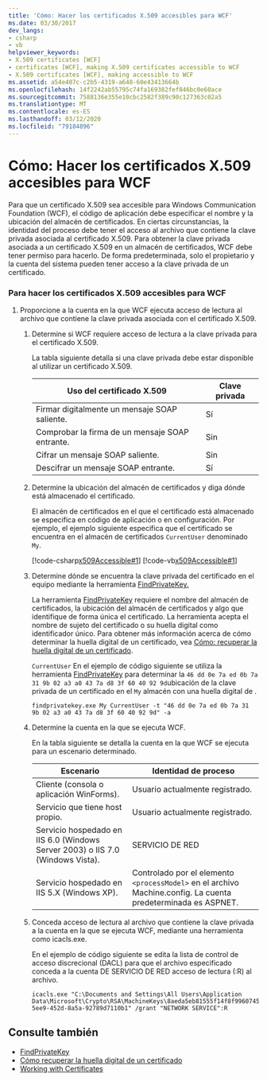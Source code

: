 ```yaml
---
title: 'Cómo: Hacer los certificados X.509 accesibles para WCF'
ms.date: 03/30/2017
dev_langs:
- csharp
- vb
helpviewer_keywords:
- X.509 certificates [WCF]
- certificates [WCF], making X.509 certificates accessible to WCF
- X.509 certificates [WCF], making accessible to WCF
ms.assetid: a54e407c-c2b5-4319-a648-60e43413664b
ms.openlocfilehash: 14f2242ab55795c74fa169382fef846bc0e60ace
ms.sourcegitcommit: 7588136e355e10cbc2582f389c90c127363c02a5
ms.translationtype: MT
ms.contentlocale: es-ES
ms.lasthandoff: 03/12/2020
ms.locfileid: "79184896"
---
```

# <a name="how-to-make-x509-certificates-accessible-to-wcf"></a>Cómo: Hacer los certificados X.509 accesibles para WCF
Para que un certificado X.509 sea accesible para Windows Communication Foundation (WCF), el código de aplicación debe especificar el nombre y la ubicación del almacén de certificados. En ciertas circunstancias, la identidad del proceso debe tener el acceso al archivo que contiene la clave privada asociada al certificado X.509. Para obtener la clave privada asociada a un certificado X.509 en un almacén de certificados, WCF debe tener permiso para hacerlo. De forma predeterminada, solo el propietario y la cuenta del sistema pueden tener acceso a la clave privada de un certificado.  
  
### <a name="to-make-x509-certificates-accessible-to-wcf"></a>Para hacer los certificados X.509 accesibles para WCF  
  
1. Proporcione a la cuenta en la que WCF ejecuta acceso de lectura al archivo que contiene la clave privada asociada con el certificado X.509.  
  
    1. Determine si WCF requiere acceso de lectura a la clave privada para el certificado X.509.  
  
         La tabla siguiente detalla si una clave privada debe estar disponible al utilizar un certificado X.509.  
  
        |Uso del certificado X.509|Clave privada|  
        |---------------------------|-----------------|  
        |Firmar digitalmente un mensaje SOAP saliente.|Sí|  
        |Comprobar la firma de un mensaje SOAP entrante.|Sin |  
        |Cifrar un mensaje SOAP saliente.|Sin |  
        |Descifrar un mensaje SOAP entrante.|Sí|  
  
    2. Determine la ubicación del almacén de certificados y diga dónde está almacenado el certificado.  
  
         El almacén de certificados en el que el certificado está almacenado se especifica en código de aplicación o en configuración. Por ejemplo, el ejemplo siguiente especifica que el certificado se encuentra en el almacén de certificados `CurrentUser` denominado `My`.  
  
         [!code-csharp[x509Accessible#1](../../../../samples/snippets/csharp/VS_Snippets_CFX/x509accessible/cs/source.cs#1)]
         [!code-vb[x509Accessible#1](../../../../samples/snippets/visualbasic/VS_Snippets_CFX/x509accessible/vb/source.vb#1)]  
  
    3. Determine dónde se encuentra la clave privada del certificado en el equipo mediante la herramienta [FindPrivateKey.](../../../../docs/framework/wcf/samples/findprivatekey.md)  
  
         La herramienta [FindPrivateKey](../../../../docs/framework/wcf/samples/findprivatekey.md) requiere el nombre del almacén de certificados, la ubicación del almacén de certificados y algo que identifique de forma única el certificado. La herramienta acepta el nombre de sujeto del certificado o su huella digital como identificador único. Para obtener más información acerca de cómo determinar la huella digital de un certificado, vea [Cómo: recuperar la huella digital de un certificado](../../../../docs/framework/wcf/feature-details/how-to-retrieve-the-thumbprint-of-a-certificate.md).  
  
         `CurrentUser` En el ejemplo de código siguiente se utiliza la herramienta [FindPrivateKey](../../../../docs/framework/wcf/samples/findprivatekey.md) para determinar la `46 dd 0e 7a ed 0b 7a 31 9b 02 a3 a0 43 7a d8 3f 60 40 92 9d`ubicación de la clave privada de un certificado en el `My` almacén con una huella digital de .  
  
        ```console
        findprivatekey.exe My CurrentUser -t "46 dd 0e 7a ed 0b 7a 31 9b 02 a3 a0 43 7a d8 3f 60 40 92 9d" -a  
        ```  
  
    4. Determine la cuenta en la que se ejecuta WCF.  
  
         En la tabla siguiente se detalla la cuenta en la que WCF se ejecuta para un escenario determinado.  
  
        |Escenario|Identidad de proceso|  
        |--------------|----------------------|  
        |Cliente (consola o aplicación WinForms).|Usuario actualmente registrado.|  
        |Servicio que tiene host propio.|Usuario actualmente registrado.|  
        |Servicio hospedado en IIS 6.0 (Windows Server 2003) o IIS 7.0 (Windows Vista).|SERVICIO DE RED|  
        |Servicio hospedado en IIS 5.X (Windows XP).|Controlado por el elemento `<processModel>` en el archivo Machine.config. La cuenta predeterminada es ASPNET.|  
  
    5. Conceda acceso de lectura al archivo que contiene la clave privada a la cuenta en la que se ejecuta WCF, mediante una herramienta como icacls.exe.  
  
         En el ejemplo de código siguiente se edita la lista de control de acceso discrecional (DACL) para que el archivo especificado conceda a la cuenta DE SERVICIO DE RED acceso de lectura (:R) al archivo.  
  
        ```console
        icacls.exe "C:\Documents and Settings\All Users\Application Data\Microsoft\Crypto\RSA\MachineKeys\8aeda5eb81555f14f8f9960745b5a40d_38f7de48-5ee9-452d-8a5a-92789d7110b1" /grant "NETWORK SERVICE":R  
        ```  
  
## <a name="see-also"></a>Consulte también

- [FindPrivateKey](../../../../docs/framework/wcf/samples/findprivatekey.md)
- [Cómo recuperar la huella digital de un certificado](../../../../docs/framework/wcf/feature-details/how-to-retrieve-the-thumbprint-of-a-certificate.md)
- [Working with Certificates](../../../../docs/framework/wcf/feature-details/working-with-certificates.md)
